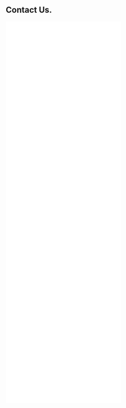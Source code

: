 <Hero slots="heading" variant="fullwidth" theme="dark" customLayout className="contactUsHerobgImage Hero-Banner Sales-ContactUs" />

## Contact Us.

<iframe id="salesForm" src="/sales.html" height="1000px" width="60%" frameBorder="0"></iframe>